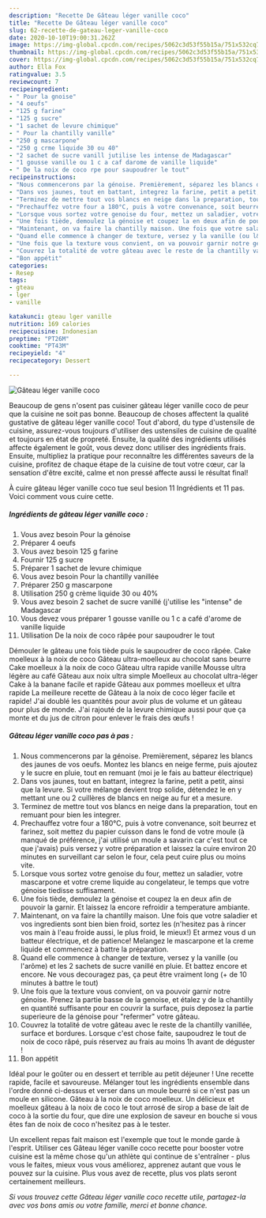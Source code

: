 ```yaml
---
description: "Recette De Gâteau léger vanille coco"
title: "Recette De Gâteau léger vanille coco"
slug: 62-recette-de-gateau-leger-vanille-coco
date: 2020-10-10T19:00:31.262Z
image: https://img-global.cpcdn.com/recipes/5062c3d53f55b15a/751x532cq70/gateau-leger-vanille-coco-photo-principale-de-la-recette.jpg
thumbnail: https://img-global.cpcdn.com/recipes/5062c3d53f55b15a/751x532cq70/gateau-leger-vanille-coco-photo-principale-de-la-recette.jpg
cover: https://img-global.cpcdn.com/recipes/5062c3d53f55b15a/751x532cq70/gateau-leger-vanille-coco-photo-principale-de-la-recette.jpg
author: Ella Fox
ratingvalue: 3.5
reviewcount: 7
recipeingredient:
- " Pour la gnoise"
- "4 oeufs"
- "125 g farine"
- "125 g sucre"
- "1 sachet de levure chimique"
- " Pour la chantilly vanille"
- "250 g mascarpone"
- "250 g crme liquide 30 ou 40"
- "2 sachet de sucre vanill jutilise les intense de Madagascar"
- "1 gousse vanille ou 1 c a caf darome de vanille liquide"
- " De la noix de coco rpe pour saupoudrer le tout"
recipeinstructions:
- "Nous commencerons par la génoise. Premièrement, séparez les blancs des jaunes de vos oeufs. Montez les blancs en neige ferme, puis ajoutez y le sucre en pluie, tout en remuant (moi je le fais au batteur électrique)"
- "Dans vos jaunes, tout en battant, integrez la farine, petit a petit, ainsi que la levure. Si votre mélange devient trop solide, détendez le en y mettant une ou 2 cuillères de blancs en neige au fur et a mesure."
- "Terminez de mettre tout vos blancs en neige dans la preparation, tout en remuant pour bien les integrer."
- "Prechauffez votre four a 180°C, puis à votre convenance, soit beurrez et farinez, soit mettez du papier cuisson dans le fond de votre moule (à manqué de préférence, j&#39;ai utilisé un moule a savarin car c&#39;est tout ce que j&#39;avais) puis versez y votre préparation et laissez la cuire environ 20 minutes en surveillant car selon le four, cela peut cuire plus ou moins vite."
- "Lorsque vous sortez votre genoise du four, mettez un saladier, votre mascarpone et votre creme liquide au congelateur, le temps que votre génoise tiedisse suffisament."
- "Une fois tiède, demoulez la génoise et coupez la en deux afin de pouvoir la garnir. Et laissez la encore refroidir a temperature ambiante."
- "Maintenant, on va faire la chantilly maison. Une fois que votre saladier et vos ingredients sont bien bien froid, sortez les (n&#39;hesitez pas à rincer vos main à l&#39;eau froide aussi, le plus froid, le mieux!) Et armez vous d un batteur électrique, et de patience! Melangez le mascarpone et la creme liquide et commencez à battre la préparation."
- "Quand elle commence à changer de texture, versez y la vanille (ou l&#39;arôme) et les 2 sachets de sucre vanillé en pluie. Et battez encore et encore. Ne vous decouragez pas, ça peut être vraiment long (+ de 10 minutes à battre le tout)"
- "Une fois que la texture vous convient, on va pouvoir garnir notre génoise. Prenez la partie basse de la genoise, et étalez y de la chantilly en quantité suffisante pour en couvrir la surface, puis deposez la partie superieure de la génoise pour &#34;refermer&#34; votre gâteau."
- "Couvrez la totalité de votre gâteau avec le reste de la chantilly vanillée, surface et bordures. Lorsque c&#39;est chose faite, saupoudrez le tout de noix de coco râpé, puis réservez au frais au moins 1h avant de déguster !"
- "Bon appétit"
categories:
- Resep
tags:
- gteau
- lger
- vanille

katakunci: gteau lger vanille 
nutrition: 169 calories
recipecuisine: Indonesian
preptime: "PT26M"
cooktime: "PT43M"
recipeyield: "4"
recipecategory: Dessert

---
```



![Gâteau léger vanille coco](https://img-global.cpcdn.com/recipes/5062c3d53f55b15a/751x532cq70/gateau-leger-vanille-coco-photo-principale-de-la-recette.jpg)

Beaucoup de gens n'osent pas cuisiner gâteau léger vanille coco de peur que la cuisine ne soit pas bonne. Beaucoup de choses affectent la qualité gustative de gâteau léger vanille coco! Tout d'abord, du type d'ustensile de cuisine, assurez-vous toujours d'utiliser des ustensiles de cuisine de qualité et toujours en état de propreté. Ensuite, la qualité des ingrédients utilisés affecte également le goût, vous devez donc utiliser des ingrédients frais. Ensuite, multipliez la pratique pour reconnaître les différentes saveurs de la cuisine, profitez de chaque étape de la cuisine de tout votre cœur, car la sensation d'être excité, calme et non pressé affecte aussi le résultat final!

<!--inarticleads1-->

À cuire gâteau léger vanille coco tue seul besion 11 Ingrédients et 11 pas. Voici comment vous cuire cette.

##### Ingrédients de gâteau léger vanille coco :

1. Vous avez besoin  Pour la génoise
1. Préparer 4 oeufs
1. Vous avez besoin 125 g farine
1. Fournir 125 g sucre
1. Préparer 1 sachet de levure chimique
1. Vous avez besoin  Pour la chantilly vanillée
1. Préparer 250 g mascarpone
1. Utilisation 250 g crème liquide 30 ou 40%
1. Vous avez besoin 2 sachet de sucre vanillé (j&#39;utilise les &#34;intense&#34; de Madagascar
1. Vous devez vous préparer 1 gousse vanille ou 1 c a café d&#39;arome de vanille liquide
1. Utilisation  De la noix de coco râpée pour saupoudrer le tout


Démouler le gâteau une fois tiède puis le saupoudrer de coco râpée. Cake moelleux à la noix de coco Gâteau ultra-moelleux au chocolat sans beurre Cake moelleux à la noix de coco Gâteau ultra rapide vanille Mousse ultra légère au café Gâteau aux noix ultra simple Moelleux au chocolat ultra-léger Cake à la banane facile et rapide Gâteau aux pommes moelleux et ultra rapide La meilleure recette de Gâteau à la noix de coco léger facile et rapide! J&#39;ai doublé les quantités pour avoir plus de volume et un gâteau pour plus de monde. J&#39;ai rajouté de la levure chimique aussi pour que ça monte et du jus de citron pour enlever le frais des œufs ! 

<!--inarticleads2-->

##### Gâteau léger vanille coco pas à pas :

1. Nous commencerons par la génoise. Premièrement, séparez les blancs des jaunes de vos oeufs. Montez les blancs en neige ferme, puis ajoutez y le sucre en pluie, tout en remuant (moi je le fais au batteur électrique)
1. Dans vos jaunes, tout en battant, integrez la farine, petit a petit, ainsi que la levure. Si votre mélange devient trop solide, détendez le en y mettant une ou 2 cuillères de blancs en neige au fur et a mesure.
1. Terminez de mettre tout vos blancs en neige dans la preparation, tout en remuant pour bien les integrer.
1. Prechauffez votre four a 180°C, puis à votre convenance, soit beurrez et farinez, soit mettez du papier cuisson dans le fond de votre moule (à manqué de préférence, j&#39;ai utilisé un moule a savarin car c&#39;est tout ce que j&#39;avais) puis versez y votre préparation et laissez la cuire environ 20 minutes en surveillant car selon le four, cela peut cuire plus ou moins vite.
1. Lorsque vous sortez votre genoise du four, mettez un saladier, votre mascarpone et votre creme liquide au congelateur, le temps que votre génoise tiedisse suffisament.
1. Une fois tiède, demoulez la génoise et coupez la en deux afin de pouvoir la garnir. Et laissez la encore refroidir a temperature ambiante.
1. Maintenant, on va faire la chantilly maison. Une fois que votre saladier et vos ingredients sont bien bien froid, sortez les (n&#39;hesitez pas à rincer vos main à l&#39;eau froide aussi, le plus froid, le mieux!) Et armez vous d un batteur électrique, et de patience! Melangez le mascarpone et la creme liquide et commencez à battre la préparation.
1. Quand elle commence à changer de texture, versez y la vanille (ou l&#39;arôme) et les 2 sachets de sucre vanillé en pluie. Et battez encore et encore. Ne vous decouragez pas, ça peut être vraiment long (+ de 10 minutes à battre le tout)
1. Une fois que la texture vous convient, on va pouvoir garnir notre génoise. Prenez la partie basse de la genoise, et étalez y de la chantilly en quantité suffisante pour en couvrir la surface, puis deposez la partie superieure de la génoise pour &#34;refermer&#34; votre gâteau.
1. Couvrez la totalité de votre gâteau avec le reste de la chantilly vanillée, surface et bordures. Lorsque c&#39;est chose faite, saupoudrez le tout de noix de coco râpé, puis réservez au frais au moins 1h avant de déguster !
1. Bon appétit


Idéal pour le goûter ou en dessert et terrible au petit déjeuner ! Une recette rapide, facile et savoureuse. Mélanger tout les ingrédients ensemble dans l&#39;ordre donné ci-dessus et verser dans un moule beurré si ce n&#39;est pas un moule en silicone. Gâteau à la noix de coco moelleux. Un délicieux et moelleux gâteau à la noix de coco le tout arrosé de sirop a base de lait de coco à la sortie du four, que dire une explosion de saveur en bouche si vous êtes fan de noix de coco n&#39;hesitez pas à le tester. 

<!--inarticleads1-->

<p>
Un excellent repas fait maison est l'exemple que tout le monde garde à l'esprit. Utiliser ces Gâteau léger vanille coco recette pour booster votre cuisine est la même chose qu'un athlète qui continue de s'entraîner - plus vous le faites, mieux vous vous améliorez, apprenez autant que vous le pouvez sur la cuisine. Plus vous avez de recette, plus vos plats seront certainement meilleurs.
</p>

<p>
<i>Si vous trouvez cette Gâteau léger vanille coco recette utile, partagez-la avec vos bons amis ou votre famille, merci et bonne chance.</i>
</p>
